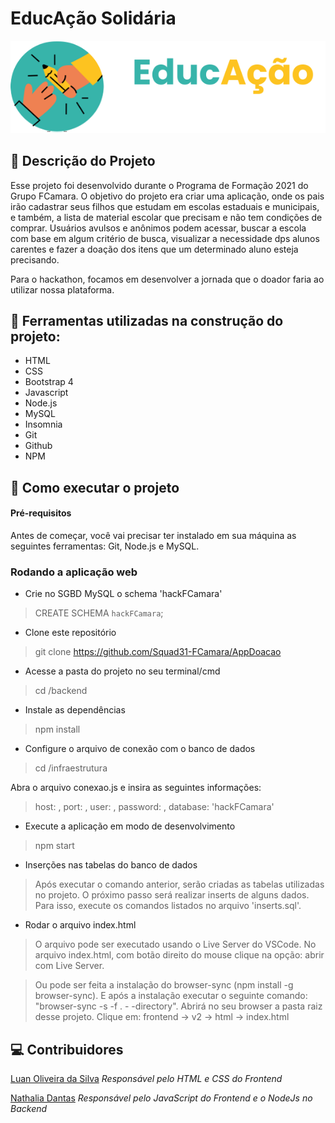# EducAção Solidária
<img src="logo.svg">

## :memo: Descrição do Projeto

Esse projeto foi desenvolvido durante o Programa de Formação 2021 do Grupo FCamara. O objetivo do projeto era criar uma aplicação, onde os pais irão cadastrar seus filhos que estudam em escolas estaduais e municipais, e também, a lista de material escolar que precisam e não tem condições de comprar. Usuários avulsos e anônimos podem acessar, buscar a escola com base em algum critério de busca, visualizar a necessidade dps alunos carentes e fazer a doação dos itens que um determinado aluno esteja precisando.

Para o hackathon, focamos em desenvolver a jornada que o doador faria ao utilizar nossa plataforma. 


## :wrench: Ferramentas utilizadas na construção do projeto:

* HTML
* CSS
* Bootstrap 4
* Javascript
* Node.js
* MySQL
* Insomnia 
* Git 
* Github
* NPM

## :rocket: Como executar o projeto

#### Pré-requisitos
Antes de começar, você vai precisar ter instalado em sua máquina as seguintes ferramentas: Git, Node.js e MySQL.

### Rodando a aplicação web 

- Crie no SGBD MySQL o schema 'hackFCamara'

> CREATE SCHEMA `hackFCamara`;

- Clone este repositório

> git clone https://github.com/Squad31-FCamara/AppDoacao

- Acesse a pasta do projeto no seu terminal/cmd

> cd /backend

- Instale as dependências

> npm install

- Configure o arquivo de conexão com o banco de dados

> cd /infraestrutura

Abra o arquivo conexao.js e insira as seguintes informações:

   > host: ,
    port: ,
    user: ,
    password: ,
    database: 'hackFCamara'

- Execute a aplicação em modo de desenvolvimento

> npm start

- Inserções nas tabelas do banco de dados

> Após executar o comando anterior, serão criadas as tabelas utilizadas no projeto. O próximo passo será realizar inserts de alguns dados. Para isso, execute os comandos listados no arquivo 'inserts.sql'.

- Rodar o arquivo index.html

> O arquivo pode ser executado usando o Live Server do VSCode. No arquivo index.html, com botão direito do mouse clique na opção: abrir com Live Server.

>Ou pode ser feita a instalação do browser-sync (npm install -g browser-sync). E após a instalação executar o seguinte comando: 
"browser-sync -s -f . - -directory". 
Abrirá no seu browser a pasta raiz desse projeto. Clique em:
frontend -> v2 -> html -> index.html

## :computer: Contribuidores

[Luan Oliveira da Silva]()
*Responsável pelo HTML e CSS do Frontend*

[Nathalia Dantas](http://https://github.com/nathaliadv "Nathalia Dantas")
*Responsável pelo JavaScript do Frontend e o NodeJs no Backend*





